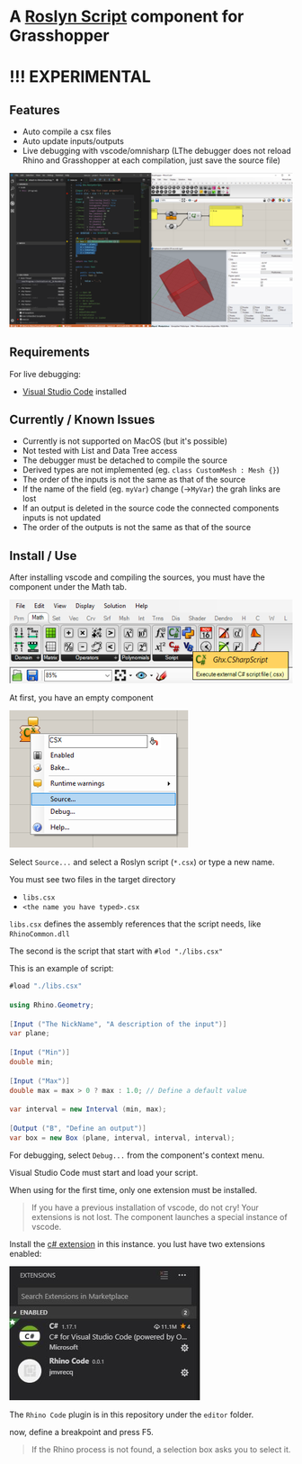 
# A [Roslyn Script](https://github.com/dotnet/roslyn/wiki/Scripting-API-Samples) component for Grasshopper

# !!! EXPERIMENTAL

## Features

- Auto compile a csx files
- Auto update inputs/outputs
- Live debugging with vscode/omnisharp
  (LThe debugger does not reload Rhino and Grasshopper at each compilation, just save the source file)

![scrennshot](doc/images/screenshot.png)

## Requirements

For live debugging:

- [Visual Studio Code](https://code.visualstudio.com/) installed

## Currently / Known Issues

- Currently is not supported on MacOS (but it's possible)
- Not tested with List and Data Tree access
- The debugger must be detached to compile the source
- Derived types are not implemented (eg. `class CustomMesh : Mesh {}`)
- The order of the inputs is not the same as that of the source
- If the name of the field (eg. `myVar`) change (->`MyVar`) the grah links are lost
- If an output is deleted in the source code the connected components inputs is not updated
- The order of the outputs is not the same as that of the source

## Install / Use

After installing vscode and compiling the sources, you must have the component under the Math tab.

![](doc/images/comp_tab.png)

At first, you have an empty component

![](doc/images/empty.png)

Select `Source...` and select a Roslyn script (`*.csx`) or type a new name.

You must see two files in the target directory

- `libs.csx`
- `<the name you have typed>.csx`

`libs.csx` defines the assembly references that the script needs, like `RhinoCommon.dll`

The second is the script that start with `#lod "./libs.csx"`

This is an example of script:

```cs
#load "./libs.csx"

using Rhino.Geometry;

[Input ("The NickName", "A description of the input")]
var plane;

[Input ("Min")]
double min;

[Input ("Max")]
double max = max > 0 ? max : 1.0; // Define a default value

var interval = new Interval (min, max);

[Output ("B", "Define an output")]
var box = new Box (plane, interval, interval, interval);
```

For debugging, select `Debug...` from the component's context menu.

Visual Studio Code must start and load your script.

When using for the first time, only one extension must be installed.

> If you have a previous installation of vscode, do not cry!
> Your extensions is not lost. The component launches a special instance of vscode.

Install the [c# extension](https://marketplace.visualstudio.com/items?itemName=ms-vscode.csharp) in this instance. you lust have two extensions enabled:

![](doc/images/extensions_vscode.jpg)

The `Rhino Code` plugin is in this repository under the `editor` folder.

now, define a breakpoint and press F5.

> If the Rhino process is not found, a selection box asks you to select it.